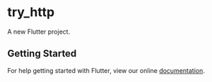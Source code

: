 # try_http

A new Flutter project.

## Getting Started

For help getting started with Flutter, view our online
[documentation](https://flutter.io/).
